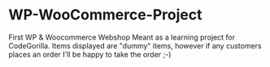 # WP-WooCommerce-Project
First WP &amp; Woocommerce Webshop
Meant as a learning project for CodeGorilla. Items displayed are "dummy" items,
however if any customers places an order I'll be happy to take the order ;-)
